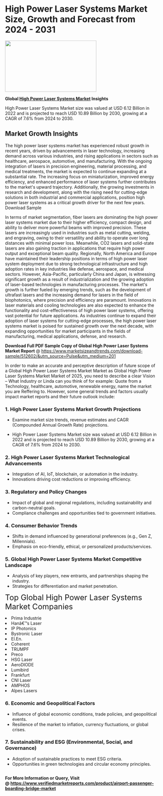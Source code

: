 <H1>High Power Laser Systems Market Size, Growth and Forecast from 2024 - 2031</H1><img class="aligncenter size-medium wp-image-584254" src="https://thirdeyenews.in/wp-content/uploads/2024/09/Global-Market-Research-300x168.jpeg" alt="" width="300" height="168" /><p><strong>Global&nbsp;<a href="https://www.marketsizeandtrends.com/download-sample/512602/&amp;utm_source=Pulse&amp;utm_medium=201">High Power Laser Systems Market</a> Insights</strong></p><p>High Power Laser Systems Market size was valued at USD 6.12 Billion in 2022 and is projected to reach USD 10.89 Billion by 2030, growing at a CAGR of 7.6% from 2024 to 2030.</p><p><h2>Market Growth Insights</h2> <p>The high power laser systems market has experienced robust growth in recent years, driven by advancements in laser technology, increasing demand across various industries, and rising applications in sectors such as healthcare, aerospace, automotive, and manufacturing. With the ongoing integration of lasers in precision engineering, material processing, and medical treatments, the market is expected to continue expanding at a substantial rate. The increasing focus on miniaturization, improved energy efficiency, and enhanced performance of laser systems further contributes to the market's upward trajectory. Additionally, the growing investments in research and development, along with the rising need for cutting-edge solutions in both industrial and commercial applications, position high power laser systems as a critical growth driver for the next few years. Download Sample </p> <p>In terms of market segmentation, fiber lasers are dominating the high power laser systems market due to their higher efficiency, compact design, and ability to deliver more powerful beams with improved precision. These lasers are increasingly used in industries such as metal cutting, welding, and engraving, owing to their versatility and ability to operate over long distances with minimal power loss. Meanwhile, CO2 lasers and solid-state lasers are also gaining traction in applications that require high power output and exceptional beam quality. Regionally, North America and Europe have maintained their leadership positions in terms of high power laser system deployment due to strong technological infrastructure and high adoption rates in key industries like defense, aerospace, and medical sectors. However, Asia-Pacific, particularly China and Japan, is witnessing significant growth as a result of industrialization and the growing adoption of laser-based technologies in manufacturing processes. The market's growth is further fueled by emerging trends, such as the development of ultrafast lasers and the increasing demand for lasers in the field of biophotonics, where precision and efficiency are paramount. Innovations in laser materials and cooling technologies are also expected to enhance the functionality and cost-effectiveness of high power laser systems, offering vast potential for future applications. As industries continue to expand their adoption of laser systems for cutting-edge processes, the high power laser systems market is poised for sustained growth over the next decade, with expanding opportunities for market participants in the fields of manufacturing, medical applications, defense, and research. </p><p><span class=""><strong>Download Full PDF Sample Copy of Global High Power Laser Systems Market Report</strong> @ <a href="https://www.marketsizeandtrends.com/download-sample/512602/&amp;utm_source=Pulse&amp;utm_medium=201" target="_blank">https://www.marketsizeandtrends.com/download-sample/512602/&amp;utm_source=Pulse&amp;utm_medium=201</a></span></p><p>In order to make an accurate and perceptive description of future scope of a Global&nbsp;High Power Laser Systems Market Market as Global&nbsp;High Power Laser Systems Market Market of 2025, you need to describe a clear Vision &ndash; What Industry or Linda can you think of for example: Quote from a Technology, healthcare, automotive, renewable energy, name the market you are Reffering to. However, some general trends and factors usually impact market reports and their future outlook include:</p><h3>1.&nbsp;<strong>High Power Laser Systems Market Growth Projections</strong></h3><ul><li>Examine market size trends, revenue estimates and CAGR (Compounded Annual Growth Rate) projections.</li><li><p>High Power Laser Systems Market size was valued at USD 6.12 Billion in 2022 and is projected to reach USD 10.89 Billion by 2030, growing at a CAGR of 7.6% from 2024 to 2030.</p></li></ul><h3>2.&nbsp;<strong>High Power Laser Systems Market Technological Advancements</strong></h3><ul><li>Integration of AI, IoT, blockchain, or automation in the industry.</li><li>Innovations driving cost reductions or improving efficiency.</li></ul><h3>3.&nbsp;<strong>Regulatory and Policy Changes</strong></h3><ul><li>Impact of global and regional regulations, including sustainability and carbon-neutral goals.</li><li>Compliance challenges and opportunities tied to government initiatives.</li></ul><h3>4.&nbsp;<strong>Consumer Behavior Trends</strong></h3><ul><li>Shifts in demand influenced by generational preferences (e.g., Gen Z, Millennials).</li><li>Emphasis on eco-friendly, ethical, or personalized products/services.</li></ul><h3>5.&nbsp;<strong>Global High Power Laser Systems Market Competitive Landscape</strong></h3><ul><li>Analysis of key players, new entrants, and partnerships shaping the industry.</li><li>Strategies for differentiation and market penetration.</li></ul><p data-pm-slice="1 1 []"><span style="color: inherit; font-family: inherit; font-size: 25px;">Top Global High Power Laser Systems Market Companies</span></p><div class="" data-test-id=""><p><li>Prima Industrie</li><li> Hanâ€™s Laser</li><li> IP Photonics</li><li> Bystronic Laser</li><li> El.En.</li><li> Coherent</li><li> TRUMPF</li><li> Preco</li><li> HSG Laser</li><li> AeroDIODE</li><li> Lumibird</li><li> Frankfurt</li><li> CNI Laser</li><li> AMPHOS</li><li> Alpes Lasers</li></p></div><h3>6.&nbsp;<strong>Economic and Geopolitical Factors</strong></h3><ul><li>Influence of global economic conditions, trade policies, and geopolitical events.</li><li>Resilience of the market to inflation, currency fluctuations, or global crises.</li></ul><h3>7.&nbsp;<strong>Sustainability and ESG (Environmental, Social, and Governance)</strong></h3><ul><li>Adoption of sustainable practices to meet ESG criteria.</li><li>Opportunities in green technologies and circular economy principles.</li></ul><h2><strong style="font-size: 14px;">For More Information or Query, Visit @&nbsp;</strong><a style="background-color: #ffffff; font-size: 14px;" href="https://www.marketsizeandtrends.com/report/high-power-laser-systems-market/" target="_blank">https://www.verifiedmarketreports.com/product/airport-passenger-boarding-bridge-market</a></h2>
